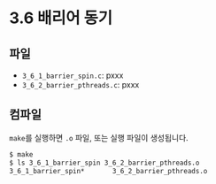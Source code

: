 # 3.6 배리어 동기

## 파일

- `3_6_1_barrier_spin.c`: pxxx
- `3_6_2_barrier_pthreads.c`: pxxx

## 컴파일

`make`를 실행하면 `.o` 파일, 또는 실행 파일이 생성됩니다.

```sh
$ make
$ ls 3_6_1_barrier_spin 3_6_2_barrier_pthreads.o
3_6_1_barrier_spin*       3_6_2_barrier_pthreads.o
```
